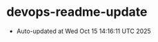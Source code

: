 # devops-readme-update
<!--START_SECTION:activity-->
- Auto-updated at Wed Oct 15 14:16:11 UTC 2025
<!--END_SECTION:activity-->
